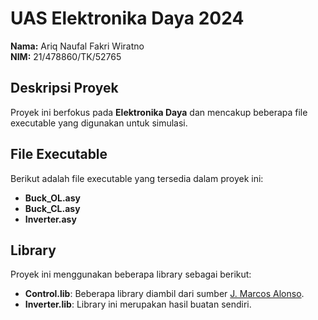 # UAS Elektronika Daya 2024

**Nama:** Ariq Naufal Fakri Wiratno  
**NIM:** 21/478860/TK/52765

## Deskripsi Proyek

Proyek ini berfokus pada **Elektronika Daya** dan mencakup beberapa file executable yang digunakan untuk simulasi.

## File Executable

Berikut adalah file executable yang tersedia dalam proyek ini:

- **Buck_OL.asy**
- **Buck_CL.asy**
- **Inverter.asy**

## Library

Proyek ini menggunakan beberapa library sebagai berikut:

- **Control.lib**: Beberapa library diambil dari sumber [J. Marcos Alonso](https://sites.google.com/view/j-marcos-alonso/home).
- **Inverter.lib**: Library ini merupakan hasil buatan sendiri.

